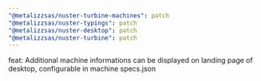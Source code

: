 ```yaml
---
"@metalizzsas/nuster-turbine-machines": patch
"@metalizzsas/nuster-typings": patch
"@metalizzsas/nuster-desktop": patch
"@metalizzsas/nuster-turbine": patch
---
```


feat: Additional machine informations can be displayed on landing page of desktop, configurable in machine specs.json
